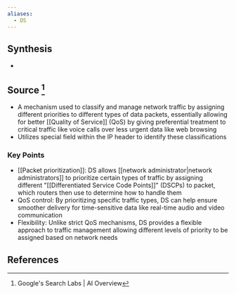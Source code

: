 ```yaml
---
aliases:
  - DS
---
```

## Synthesis
- 
## Source [^1]
- A mechanism used to classify and manage network traffic by assigning different priorities to different types of data packets, essentially allowing for better [[Quality of Service]] (QoS) by giving preferential treatment to critical traffic like voice calls over less urgent data like web browsing
- Utilizes special field within the IP header to identify these classifications
### Key Points
- [[Packet prioritization]]: DS allows [[network administrator|network administrators]] to prioritize certain types of traffic by assigning different "[[Differentiated Service Code Points]]" (DSCPs) to packet, which routers then use to determine how to handle them
- QoS control: By prioritizing specific traffic types, DS can help ensure smoother delivery for time-sensitive data like real-time audio and video communication
- Flexibility: Unlike strict QoS mechanisms, DS provides a flexible approach to traffic management allowing different levels of priority to be assigned based on network needs
## References

[^1]: Google's Search Labs | AI Overview